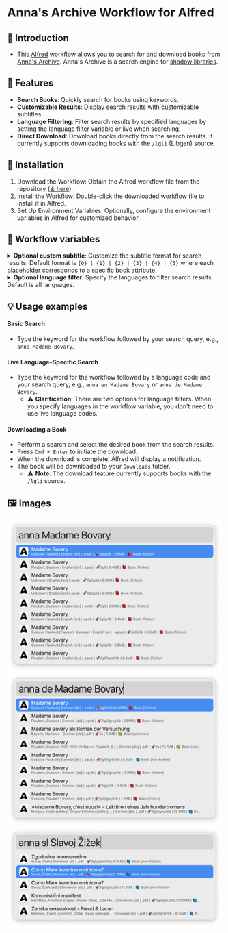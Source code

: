 # Anna's Archive Workflow for Alfred

## 👋 Introduction

- This [Alfred](https://www.alfredapp.com/) workflow allows you to search for and download books from [Anna's Archive](https://annas-archive.org/). Anna's Archive is a search engine for [shadow libraries](https://en.wikipedia.org/wiki/Shadow_library).

## 🌟 Features

- **Search Books**: Quickly search for books using keywords.
- **Customizable Results**: Display search results with customizable subtitles.
- **Language Filtering**: Filter search results by specified languages by setting the language filter variable or live when searching.
- **Direct Download**: Download books directly from the search results. It currently supports downloading books with the `/lgli` (Libgen) source.

## 🚀 Installation

1. Download the Workflow: Obtain the Alfred workflow file from the repository ([⤓ here](https://github.com/svenko99/alfred-annas-archive/releases/latest/download/Anna.s.Archive.alfredworkflow)).
2. Install the Workflow: Double-click the downloaded workflow file to install it in Alfred.
3. Set Up Environment Variables: Optionally, configure the environment variables in Alfred for customized behavior.

## 🔧 Workflow variables

<details>
<summary><strong>Optional custom subtitle</strong>: Customize the subtitle format for search results. Default format is <code>{0} | {1} | {2} | {3} | {4} | {5}</code> where each placeholder corresponds to a specific book attribute.</summary>
</br>
<ul>
    <li> {0}: Authors</li>
    <li> {1}: Book language</li>
    <li> {2}: File type</li>
    <li> {3}: Source</li>
    <li> {4}: Size</li>
    <li> {5}: Content</li>
    </br>
    <li> Lets take for example <a href=https://annas-archive.org/md5/522a43ee06ef4e3c23b86610e8d96268">this book</a> with the following attributes:</li>
    <ul>
        <li>Authors: Gustave Flaubert</li>
        <li>Book language: English [en]</li>
        <li>File type: .mobi</li>
        <li>Source: 🚀/lgli/zlib</li>
        <li>Size: 0.5MB</li>
        <li>Content: 📕 Book (fiction)</li>
    </ul>
    </br>
    <li> The default subtitle format would display as follows:</li>
    <ul>
        <li><code>Gustave Flaubert | English [en] | .mobi | 🚀/lgli/zlib | 0.5MB | 📕 Book (fiction)</code></li>
    </ul>
    </br>
    <li> But lets say we only want to display the book language and the size separated by a comma, we would set the custom subtitle to <code>{1}, {4}</code> and the subtitle would display as follows:</li>
    <ul>
        <li><code>English [en], 0.5MB</code></li>
    </ul>
</ul>
</details>

<details>
<summary><strong>Optional language filter</strong>: Specify the languages to filter search results. Default is all languages.</summary>
</br>
<ul>
    <li>
        The language filter is a comma-separated list of language codes (<a href="https://en.wikipedia.org/wiki/ISO_639-1">ISO 639-1</a>). For example, to filter search results to English and Russian books, set the language filter to <code>en,ru</code>.
    </li>
</ul>
</details>

## 💡 Usage examples

#### Basic Search

- Type the keyword for the workflow followed by your search query, e.g., `anna Madame Bovary`.

#### Live Language-Specific Search

- Type the keyword for the workflow followed by a language code and your search query, e.g., `anna en Madame Bovary` or `anna de Madame Bovary`.
  - ⚠️ **Clarification**: There are two options for language filters. When you specify languages in the workflow variable, you don't need to use live language codes.

#### Downloading a Book

- Perform a search and select the desired book from the search results.
- Press `Cmd + Enter` to initiate the download.
- When the download is complete, Alfred will display a notification.
- The book will be downloaded to your `Downloads` folder.
  - ⚠️ **Note**: The download feature currently supports books with the `/lgli` source.

## 🖼️ Images

![](images/image1.png)
![](images/image2.png)
![](images/image3.png)
